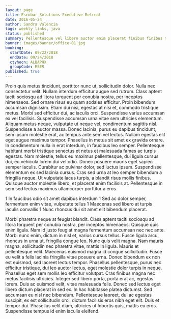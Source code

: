 ```yaml
---
layout: page
title: Escobar Solutions Executive Retreat
date: 2016-05-24
author: Sandra Valencia
tags: weekly links, java
status: published
summary: Pellentesque vel libero auctor enim placerat finibus finibus molestie.
banner: images/banner/office-01.jpg
booking:
  startDate: 09/22/2018
  endDate: 09/24/2018
  ctyhocn: ALBAPHX
  groupCode: ESER
published: true
---
```

Proin quis metus tincidunt, porttitor nunc ut, sollicitudin dolor. Nulla nec consectetur velit. Nullam interdum efficitur augue sed rutrum. Class aptent taciti sociosqu ad litora torquent per conubia nostra, per inceptos himenaeos. Sed ornare risus eu quam sodales efficitur. Proin bibendum accumsan dignissim. Etiam dui nisi, egestas at nisi et, commodo tristique metus. Morbi sed efficitur dui, ac iaculis orci. Suspendisse varius accumsan ex vel facilisis. Suspendisse accumsan urna vitae sem ultricies elementum. Aliquam metus neque, vulputate ut neque vel, condimentum sagittis nisl. Suspendisse a auctor massa.
Donec lacinia, purus eu dapibus tincidunt, sem ipsum molestie erat, ac tempus ante sem vel lectus. Nullam egestas elit eget augue maximus tempor. Phasellus in metus sit amet ex gravida ornare. In condimentum nulla in erat interdum, in faucibus leo semper. Pellentesque habitant morbi tristique senectus et netus et malesuada fames ac turpis egestas. Nam molestie, tellus eu maximus pellentesque, dui ligula cursus dui, eu vehicula lorem dui vel odio. Donec posuere mauris eget sapien semper iaculis. Curabitur ac pulvinar dolor, sed luctus ipsum. Suspendisse elementum ex sed lacinia cursus. Cras sed urna at leo semper bibendum a fringilla neque. Ut vulputate lacus turpis, a blandit risus mollis finibus. Quisque auctor molestie libero, et placerat enim facilisis at. Pellentesque in sem sed lectus maximus ullamcorper porttitor a eros.

1 In faucibus odio sit amet dapibus interdum
1 Sed ac dolor semper, fermentum enim vitae, vulputate tellus
1 Maecenas sed libero at turpis iaculis convallis
1 Nunc rhoncus dui sit amet elit bibendum placerat.

Morbi pharetra neque at feugiat blandit. Class aptent taciti sociosqu ad litora torquent per conubia nostra, per inceptos himenaeos. Quisque quis enim ligula. Nam id justo feugiat magna fermentum accumsan nec nec ante. Morbi nunc enim, dictum in nisl et, varius cursus tellus. Fusce ligula arcu, rhoncus in urna ut, fringilla congue leo. Nunc quis velit magna. Nam mauris magna, sollicitudin nec pharetra vitae, mattis in ligula.
Mauris et pellentesque velit. Maecenas euismod magna id congue sollicitudin. Fusce eu velit a felis lacinia fringilla vitae posuere urna. Donec bibendum ex non est euismod, sed laoreet lectus tempor. Phasellus pellentesque, purus nec efficitur tristique, dui leo auctor lectus, eget molestie dolor turpis in neque. Phasellus eget sem mollis leo efficitur volutpat. Cras finibus magna nec metus facilisis ultricies. Integer sed libero porta, porta erat ac, egestas lorem. Duis ac euismod velit, vitae malesuada felis. Donec sed lectus eget libero dictum placerat in sed ex. In hac habitasse platea dictumst. Sed accumsan eu nisl nec bibendum. Pellentesque laoreet, dui ac egestas suscipit, ex est sollicitudin orci, dictum facilisis eros nibh eget elit. Duis et tempor dui. Phasellus velit diam, ultricies ut lobortis quis, mattis eu eros. Suspendisse tempus id enim iaculis eleifend.
